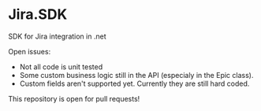 Jira.SDK
========

SDK for Jira integration in .net


Open issues:
* Not all code is unit tested
* Some custom business logic still in the API (especialy in the Epic class).
* Custom fields aren't supported yet. Currently they are still hard coded.

This repository is open for pull requests!